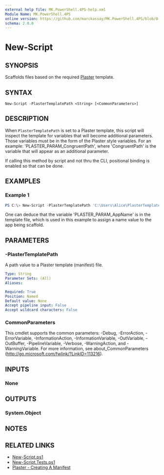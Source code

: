 ```yaml
---
external help file: MK.PowerShell.4PS-help.xml
Module Name: MK.PowerShell.4PS
online version: https://github.com/marckassay/MK.PowerShell.4PS/blob/0.0.1/docs/New-Script.md
schema: 2.0.0
---
```


# New-Script

## SYNOPSIS
Scaffolds files based on the required [Plaster](https://github.com/PowerShell/Plaster) template.

## SYNTAX

```
New-Script -PlasterTemplatePath <String> [<CommonParameters>]
```

## DESCRIPTION
When `PlasterTemplatePath` is set to a Plaster template, this script will inspect the template for variables that will become additional parameters.  Those variables must be in the form of the Plaster style variables.  For an example: 'PLASTER_PARAM_CongruentPath', where 'CongruentPath' is the variable that will appear as an additional parameter.

If calling this method by script and not thru the CLI, positional binding is enabled so that can be done.

## EXAMPLES

### Example 1
```powershell
PS C:\> New-Script -PlasterTemplatePath 'C:\Users\Alice\PlasterTemplates\NewMVC\plasterManifest_en-US.xml' -AppName 'CoffeeApp'
```

One can deduce that the variable 'PLASTER_PARAM_AppName' is in the template file, which is used in this example to assign a name value to the app being scaffold.

## PARAMETERS

### -PlasterTemplatePath
A path value to a Plaster template (manifest) file.

```yaml
Type: String
Parameter Sets: (All)
Aliases:

Required: True
Position: Named
Default value: None
Accept pipeline input: False
Accept wildcard characters: False
```

### CommonParameters
This cmdlet supports the common parameters: -Debug, -ErrorAction, -ErrorVariable, -InformationAction, -InformationVariable, -OutVariable, -OutBuffer, -PipelineVariable, -Verbose, -WarningAction, and -WarningVariable. For more information, see about_CommonParameters (http://go.microsoft.com/fwlink/?LinkID=113216).

## INPUTS

### None

## OUTPUTS

### System.Object

## NOTES

## RELATED LINKS

- [New-Script.ps1](https://github.com/marckassay/MK.PowerShell.4PS/blob/0.0.1/src/scaffolds/New-Script.ps1)
- [New-Script.Tests.ps1](https://github.com/marckassay/MK.PowerShell.4PS/blob/0.0.1/test/scaffolds/New-Script.Tests.ps1)
- [Plaster - Creating A Manifest](https://github.com/PowerShell/Plaster/blob/master/docs/en-US/about_Plaster_CreatingAManifest.help.md)